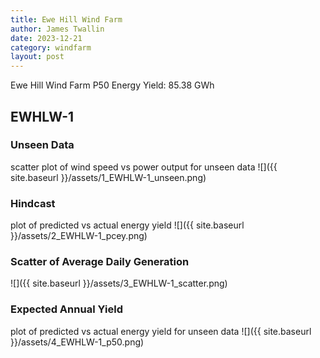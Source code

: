 ```yaml
---
title: Ewe Hill Wind Farm
author: James Twallin
date: 2023-12-21
category: windfarm
layout: post
---
```

Ewe Hill Wind Farm P50 Energy Yield: 85.38 GWh

EWHLW-1
-------------
### Unseen Data 
scatter plot of wind speed vs power output for unseen data
![]({{ site.baseurl }}/assets/1_EWHLW-1_unseen.png)
### Hindcast 
plot of predicted vs actual energy yield
![]({{ site.baseurl }}/assets/2_EWHLW-1_pcey.png)
### Scatter of Average Daily Generation 

![]({{ site.baseurl }}/assets/3_EWHLW-1_scatter.png)
### Expected Annual Yield 
plot of predicted vs actual energy yield for unseen data
![]({{ site.baseurl }}/assets/4_EWHLW-1_p50.png)

